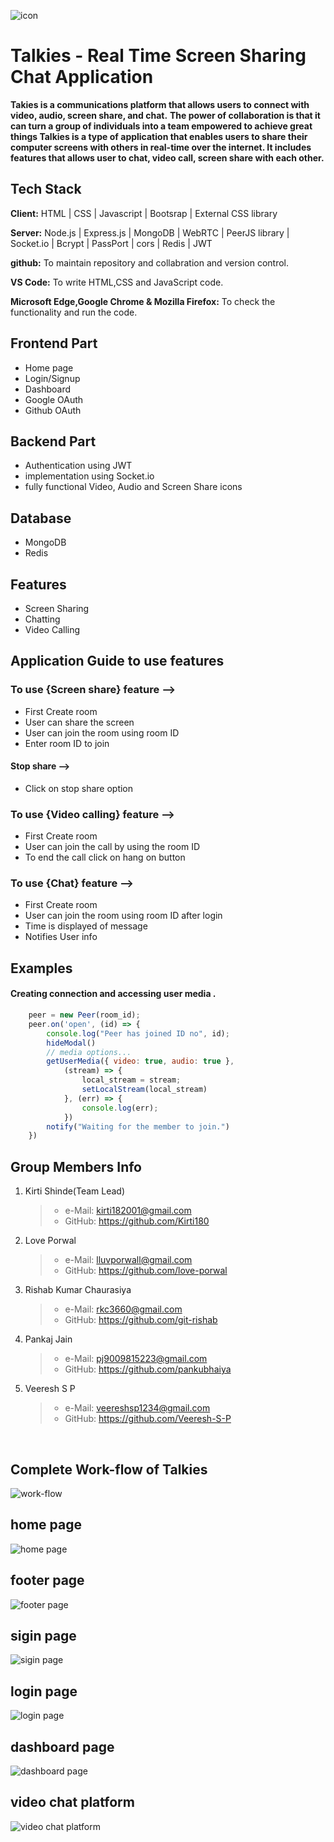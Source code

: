![icon](https://user-images.githubusercontent.com/112820391/229345379-104d7a8e-6fb3-4c47-b760-8a6acf5f3d97.png)

# Talkies - Real Time Screen Sharing  Chat Application

**Takies is a communications platform that allows users to connect with video, audio, screen share, and chat.**
**The power of collaboration is that it can turn a group of individuals into a team empowered to achieve great things
Talkies is a type of application that enables users to share their computer screens with others in real-time over the internet. 
It includes features that allows user to chat, video call, screen share with each other.**


## Tech Stack

**Client:** HTML | CSS | Javascript | Bootsrap | External CSS library

**Server:** Node.js | Express.js | MongoDB | WebRTC | PeerJS library | Socket.io | Bcrypt | PassPort | cors | Redis | JWT

**github:** To maintain repository and collabration and version control.

**VS Code:** To write HTML,CSS and JavaScript code.

**Microsoft Edge,Google Chrome & Mozilla Firefox:** To check the functionality and run the code.

## Frontend Part

- Home page
- Login/Signup
- Dashboard
- Google OAuth 
- Github OAuth

## Backend Part
- Authentication using JWT
- implementation using Socket.io
- fully functional Video, Audio and Screen Share icons

## Database  
 - MongoDB
 - Redis

## Features 
 -  Screen Sharing 
 -  Chatting 
 -  Video Calling

 ## Application Guide to use features

 ### To use {Screen share} feature -->
-  First Create room 
-  User can share the screen
-  User can join the room using room ID
-  Enter room ID to join 

#### Stop share -->
- Click on stop share option 

### To use {Video calling} feature -->
-  First Create room 
-  User can join the call by using the room ID
-  To end the call click on hang on button

### To use {Chat} feature -->
-  First Create room
-  User can join the room using room ID after login
-  Time is displayed of message
-  Notifies User info


## Examples
 #### Creating connection and accessing user media .
```javascript
    peer = new Peer(room_id);
    peer.on('open', (id) => {
        console.log("Peer has joined ID no", id);
        hideModal()
        // media options...
        getUserMedia({ video: true, audio: true },
            (stream) => {
                local_stream = stream;
                setLocalStream(local_stream)
            }, (err) => {
                console.log(err);
            })
        notify("Waiting for the member to join.")
    })
```

## Group Members Info

1. Kirti Shinde(Team Lead)
   >    - e-Mail: kirti182001@gmail.com
   >    - GitHub: https://github.com/Kirti180


2. Love Porwal
   >    - e-Mail: lluvporwall@gmail.com
   >    - GitHub: https://github.com/love-porwal 


3. Rishab Kumar Chaurasiya
   >    - e-Mail: rkc3660@gmail.com
   >    - GitHub: https://github.com/git-rishab


4. Pankaj Jain
   >    - e-Mail: pj9009815223@gmail.com
   >    - GitHub: https://github.com/pankubhaiya 


5. Veeresh S P
   >    - e-Mail: veereshsp1234@gmail.com
   >    - GitHub: https://github.com/Veeresh-S-P 

<br>

## Complete Work-flow of Talkies

![work-flow](https://user-images.githubusercontent.com/115463536/229331910-ba9200c8-7d65-4c98-b4a1-3f921088107b.jpg)

## home page
![home page](https://user-images.githubusercontent.com/112820391/229371183-24ec49f9-2dc6-41e5-bb21-0f340f8dec72.PNG)
## footer page
![footer page](https://user-images.githubusercontent.com/112820391/229371197-2fe56e7e-ff79-46ce-bccd-ad6c84c10ab7.PNG)
## sigin page
![sigin page](https://user-images.githubusercontent.com/112820391/229371204-bb79974c-4d59-42a5-824c-49f884a4d860.PNG)
## login page
![login page](https://user-images.githubusercontent.com/112820391/229371208-37d675ae-2f72-4b28-9951-3de7c3044118.PNG)
## dashboard page
![dashboard page](https://user-images.githubusercontent.com/112820391/229371233-bea4c2b8-75d7-4b2b-b6e1-e95bc52a4093.PNG)
## video chat platform
![video chat platform](https://user-images.githubusercontent.com/112820391/229371247-f2d3b3a3-7dff-40cb-9c2e-6770234979d1.PNG)

